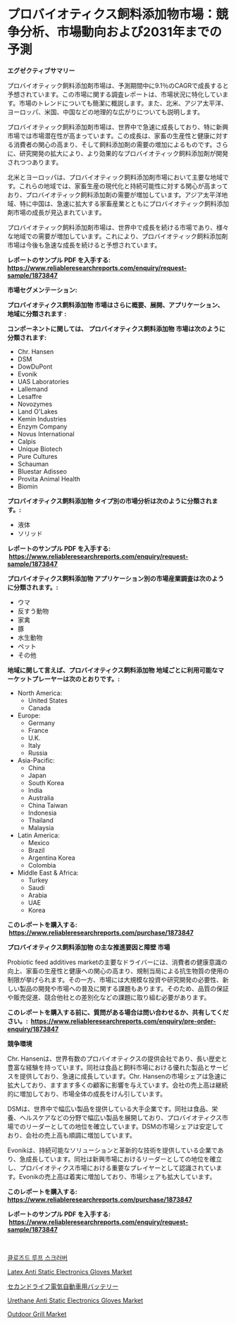 <p><h1>プロバイオティクス飼料添加物市場：競争分析、市場動向および2031年までの予測</h1></p><p><strong>エグゼクティブサマリー</strong></p>
<p><p>プロバイオティック飼料添加剤市場は、予測期間中に9.1％のCAGRで成長すると予想されています。この市場に関する調査レポートは、市場状況に特化しています。市場のトレンドについても簡潔に概説します。また、北米、アジア太平洋、ヨーロッパ、米国、中国などの地理的な広がりについても説明します。</p><p>プロバイオティック飼料添加剤市場は、世界中で急速に成長しており、特に新興市場では市場潜在性が高まっています。この成長は、家畜の生産性と健康に対する消費者の関心の高まり、そして飼料添加剤の需要の増加によるものです。さらに、研究開発の拡大により、より効果的なプロバイオティック飼料添加剤が開発されつつあります。</p><p>北米とヨーロッパは、プロバイオティック飼料添加剤市場において主要な地域です。これらの地域では、家畜生産の現代化と持続可能性に対する関心が高まっており、プロバイオティック飼料添加剤の需要が増加しています。アジア太平洋地域、特に中国は、急速に拡大する家畜産業とともにプロバイオティック飼料添加剤市場の成長が見込まれています。</p><p>プロバイオティック飼料添加剤市場は、世界中で成長を続ける市場であり、様々な地域での需要が増加しています。これにより、プロバイオティック飼料添加剤市場は今後も急速な成長を続けると予想されています。</p></p>
<p><strong>レポートのサンプル PDF を入手する: <a href="https://www.reliableresearchreports.com/enquiry/request-sample/1873847">https://www.reliableresearchreports.com/enquiry/request-sample/1873847</a></strong></p>
<p><strong>市場セグメンテーション:</strong></p>
<p><strong> プロバイオティクス飼料添加物 市場はさらに概要、展開、アプリケーション、地域に分類されます :</strong></p>
<p><strong>コンポーネントに関しては、 プロバイオティクス飼料添加物 市場は次のように分類されます: &nbsp;</strong></p>
<p><ul><li>Chr. Hansen</li><li>DSM</li><li>DowDuPont</li><li>Evonik</li><li>UAS Laboratories</li><li>Lallemand</li><li>Lesaffre</li><li>Novozymes</li><li>Land O'Lakes</li><li>Kemin Industries</li><li>Enzym Company</li><li>Novus International</li><li>Calpis</li><li>Unique Biotech</li><li>Pure Cultures</li><li>Schauman</li><li>Bluestar Adisseo</li><li>Provita Animal Health</li><li>Biomin</li></ul></p>
<p><strong> プロバイオティクス飼料添加物 タイプ別の市場分析は次のように分類されます。:</strong></p>
<p><ul><li>液体</li><li>ソリッド</li></ul></p>
<p><strong>レポートのサンプル PDF を入手する: &nbsp;<a href="https://www.reliableresearchreports.com/enquiry/request-sample/1873847">https://www.reliableresearchreports.com/enquiry/request-sample/1873847</a></strong></p>
<p><strong> プロバイオティクス飼料添加物 アプリケーション別の市場産業調査は次のように分類されます。:</strong></p>
<p><ul><li>ウマ</li><li>反すう動物</li><li>家禽</li><li>豚</li><li>水生動物</li><li>ペット</li><li>その他</li></ul></p>
<p><strong>地域に関して言えば、プロバイオティクス飼料添加物 地域ごとに利用可能なマーケットプレーヤーは次のとおりです。:</strong></p>
<p><ul>
    <li>
        North America:
        <ul>
            <li>United States</li>
            <li>Canada</li>
        </ul>
    </li>
    <li>
        Europe:
        <ul>
            <li>Germany</li>
            <li>France</li>
            <li>U.K.</li>
            <li>Italy</li>
            <li>Russia</li>
        </ul>
    </li>
    <li>
        Asia-Pacific:
        <ul>
            <li>China</li>
            <li>Japan</li>
            <li>South Korea</li>
            <li>India</li>
            <li>Australia</li>
            <li>China Taiwan</li>
            <li>Indonesia</li>
            <li>Thailand</li>
            <li>Malaysia</li>
        </ul>
    </li>
    <li>
        Latin America:
        <ul>
            <li>Mexico</li>
            <li>Brazil</li>
            <li>Argentina Korea</li>
            <li>Colombia</li>
        </ul>
    </li>
    <li>
        Middle East & Africa:
        <ul>
            <li>Turkey</li>
            <li>Saudi</li>
            <li>Arabia</li>
            <li>UAE</li>
            <li>Korea</li>
        </ul>
    </li>
    </ul></p>
<p><strong>このレポートを購入する: &nbsp;<a href="https://www.reliableresearchreports.com/purchase/1873847">https://www.reliableresearchreports.com/purchase/1873847</a></strong></p>
<p><strong>プロバイオティクス飼料添加物 の主な推進要因と障壁 市場</strong></p>
<p><p>Probiotic feed additives marketの主要なドライバーには、消費者の健康意識の向上、家畜の生産性と健康への関心の高まり、規制当局による抗生物質の使用の制限が挙げられます。その一方、市場には大規模な投資や研究開発の必要性、新しい製品の開発や市場への普及に関する課題もあります。そのため、品質の保証や販売促進、競合他社との差別化などの課題に取り組む必要があります。</p></p>
<p><strong>このレポートを購入する前に、質問がある場合は問い合わせるか、共有してください。:&nbsp; <a href="https://www.reliableresearchreports.com/enquiry/pre-order-enquiry/1873847">https://www.reliableresearchreports.com/enquiry/pre-order-enquiry/1873847</a></strong></p>
<p><strong>競争環境</strong></p>
<p><p>Chr. Hansenは、世界有数のプロバイオティクスの提供会社であり、長い歴史と豊富な経験を持っています。同社は食品と飼料市場における優れた製品とサービスを提供しており、急速に成長しています。Chr. Hansenの市場シェアは急速に拡大しており、ますます多くの顧客に影響を与えています。会社の売上高は継続的に増加しており、市場全体の成長をけん引しています。</p><p>DSMは、世界中で幅広い製品を提供している大手企業です。同社は食品、栄養、ヘルスケアなどの分野で幅広い製品を展開しており、プロバイオティクス市場でのリーダーとしての地位を確立しています。DSMの市場シェアは安定しており、会社の売上高も順調に増加しています。</p><p>Evonikは、持続可能なソリューションと革新的な技術を提供している企業であり、急成長しています。同社は新興市場におけるリーダーとしての地位を確立し、プロバイオティクス市場における重要なプレイヤーとして認識されています。Evonikの売上高は着実に増加しており、市場シェアも拡大しています。</p></p>
<p><strong>このレポートを購入する: &nbsp; <a href="https://www.reliableresearchreports.com/purchase/1873847">https://www.reliableresearchreports.com/purchase/1873847</a></strong></p>
<p><strong>レポートのサンプル PDF を入手する: &nbsp;<a href="https://www.reliableresearchreports.com/enquiry/request-sample/1873847">https://www.reliableresearchreports.com/enquiry/request-sample/1873847</a></strong><strong></strong></p>
<p>&nbsp;</p>
<p><p><a href="https://github.com/vs10l4sfg5c/Market-Research-Report-List-1/blob/main/94230792501.md">클로즈드 루프 스크러버</a></p><p><a href="https://issuu.com/reportprime-2/docs/latex-anti-static-electronics-glove_61784f5cd98eab">Latex Anti Static Electronics Gloves Market</a></p><p><a href="https://medium.com/@alicequigley2023/%E3%82%BB%E3%82%AB%E3%83%B3%E3%83%89%E3%83%A9%E3%82%A4%E3%83%95%E9%9B%BB%E5%8B%95%E8%BB%8A%E4%B8%A1%E7%94%A8%E3%83%90%E3%83%83%E3%83%86%E3%83%AA%E3%83%BC%E3%81%AE%E5%B8%82%E5%A0%B4%E8%A6%8F%E6%A8%A1%E3%81%A8%E5%B8%82%E5%A0%B4%E5%8B%95%E5%90%91-%E5%AE%8C%E5%85%A8%E3%81%AA%E7%94%A3%E6%A5%AD%E6%A6%82%E8%A6%81-2024%E5%B9%B4%E3%81%8B%E3%82%892031%E5%B9%B4%E3%81%BE%E3%81%A7-fc0268a7ea15">セカンドライフ電気自動車用バッテリー</a></p><p><a href="https://issuu.com/reportprime-2/docs/urethane-anti-static-electronics-gl_ab27b0a2a1224b">Urethane Anti Static Electronics Gloves Market</a></p><p><a href="https://github.com/RickHolmes3/Market-Research-Report-List-4/blob/main/outdoor-grill-market.md">Outdoor Grill Market</a></p></p>